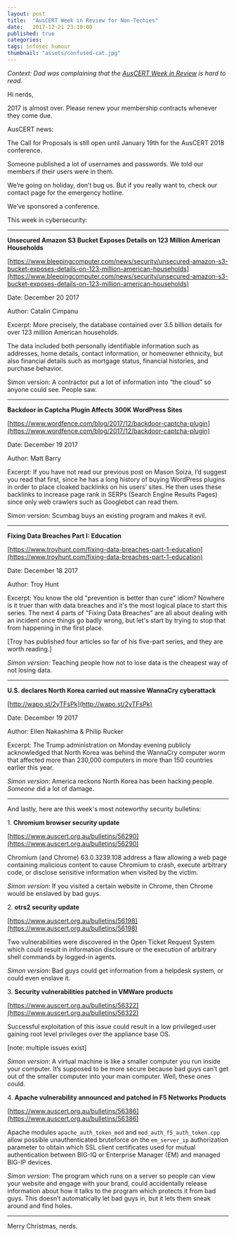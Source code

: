```yaml
---
layout: post
title:	"AusCERT Week in Review for Non-Techies"
date:	2017-12-21 23:10:00
published: true
categories:
tags: infosec humour
thumbnail: "assets/confused-cat.jpg"
---
```


_Context: Dad was complaining that the [AusCERT Week in Review](https://www.auscert.org.au/blog/2017-12-22-auscert-week-review-22nd-december-2017) is hard to read._

Hi nerds,

2017 is almost over. Please renew your membership contracts whenever they come due.

AusCERT news:

The Call for Proposals is still open until January 19th for the AusCERT 2018 conference.

Someone published a lot of usernames and passwords. We told our members if their users were in them.

We’re going on holiday, don’t bug us. But if you really want to, check our contact page for the emergency hotline.

We’ve sponsored a conference.

This week in cybersecurity:

-------------------------------------------------------------------------------
**Unsecured Amazon S3 Bucket Exposes Details on 123 Million American Households**

[https://www.bleepingcomputer.com/news/security/unsecured-amazon-s3-bucket-exposes-details-on-123-million-american-households](https://www.bleepingcomputer.com/news/security/unsecured-amazon-s3-bucket-exposes-details-on-123-million-american-households)

Date: December 20 2017

Author: Catalin Cimpanu

Excerpt: More precisely, the database contained over 3.5 billion details for over 123 million American households.

The data included both personally identifiable information such as addresses, home details, contact information, or homeowner ethnicity, but also financial details such as mortgage status, financial histories, and purchase behavior.

Simon version: A contractor put a lot of information into “the cloud” so anyone could see. People saw.

-------------------------------------------------------------------------------
**Backdoor in Captcha Plugin Affects 300K WordPress Sites**

[https://www.wordfence.com/blog/2017/12/backdoor-captcha-plugin](https://www.wordfence.com/blog/2017/12/backdoor-captcha-plugin)

Date: December 19 2017

Author: Matt Barry

Excerpt: If you have not read our previous post on Mason Soiza, I’d suggest you read that first, since he has a long history of buying WordPress plugins in order to place cloaked backlinks on his users’ sites. He then uses these backlinks to increase page rank in SERPs (Search Engine Results Pages) since only web crawlers such as Googlebot can read them.

Simon version: Scumbag buys an existing program and makes it evil.

-------------------------------------------------------------------------------
**Fixing Data Breaches Part I: Education**

[https://www.troyhunt.com/fixing-data-breaches-part-1-education](https://www.troyhunt.com/fixing-data-breaches-part-1-education)

Date: December 18 2017

Author: Troy Hunt

Excerpt: You know the old "prevention is better than cure" idiom? Nowhere is it truer than with data breaches and it's the most logical place to start this series. The next 4 parts of "Fixing Data Breaches" are all about dealing with an incident once things go badly wrong, but let's start by trying to stop that from happening in the first place.

[Troy has published four articles so far of his five-part series, and they are worth reading.]

*Simon version*: Teaching people how not to lose data is the cheapest way of not losing data.

-------------------------------------------------------------------------------
**U.S. declares North Korea carried out massive WannaCry cyberattack**

[http://wapo.st/2yTFsPk](http://wapo.st/2yTFsPk)

Date: December 19 2017

Author: Ellen Nakashima & Philip Rucker

Excerpt: The Trump administration on Monday evening publicly acknowledged that North Korea was behind the WannaCry computer worm that affected more than 230,000 computers in more than 150 countries earlier this year.

*Simon version*: America reckons North Korea has been hacking people. _Someone_ did a lot of damage.

-------------------------------------------------------------------------------
And lastly, here are this week's most noteworthy security bulletins:

1\. **Chromium browser security update**

[https://www.auscert.org.au/bulletins/56290](https://www.auscert.org.au/bulletins/56290)

Chromium (and Chrome) 63.0.3239.108 address a flaw allowing a web page containing malicious content to cause Chromium to crash, execute arbitrary code, or disclose sensitive information when visited by the victim.

*Simon version*: If you visited a certain website in Chrome, then Chrome would be enslaved by bad guys.

2\. **otrs2 security update**

[https://www.auscert.org.au/bulletins/56198](https://www.auscert.org.au/bulletins/56198)

Two vulnerabilities were discovered in the Open Ticket Request System which could result in information disclosure or the execution of arbitrary shell commands by logged-in agents.

*Simon version*: Bad guys could get information from a helpdesk system, or could even enslave it.

3\. **Security vulnerabilities patched in VMWare products**

[https://www.auscert.org.au/bulletins/56322](https://www.auscert.org.au/bulletins/56322)

Successful exploitation of this issue could result in a low privileged user gaining root level privileges over the appliance base OS.

[note: multiple issues exist]

*Simon version*: A virtual machine is like a smaller computer you run inside your computer. It’s supposed to be more secure because bad guys can’t get out of the smaller computer into your main computer. Well, these ones could.

4\. **Apache vulnerability announced and patched in F5 Networks Products**

[https://www.auscert.org.au/bulletins/56386](https://www.auscert.org.au/bulletins/56386)

Apache modules `apache_auth_token_mod` and `mod_auth_f5_auth_token.cpp` allow possible unauthenticated bruteforce on the `em_server_ip` authorization parameter to obtain which SSL client certificates used for mutual authentication between BIG-IQ or Enterprise Manager (EM) and managed BIG-IP devices.

*Simon version*: The program which runs on a server so people can view your website and engage with your brand, could accidentally release information about how it talks to the program which protects it from bad guys. This doesn’t automatically let bad guys in, but it lets them sneak around and find holes.

-------------------------------------------------------------------------------

Merry Christmas, nerds.
